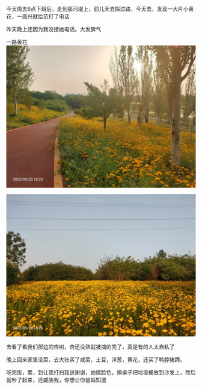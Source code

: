 今天周五6点下班后，走到那河堤上，前几天去探过路，今天去，发现一大片小黄花，一高兴就给范打了电话

昨天晚上还因为我没接她电话。大发脾气

一路黄花![](../../img/6904315-3ae5c9c87b47a046.jpg)

![](../../img/6904315-1fb8adc92c927ab7.jpg)

去看了看我们那边的杏树，杏还没熟就被摘的秃了，真是有的人太自私了


晚上回来家里没菜，去大张买了咸菜，土豆，洋葱，黄花，还买了鸭脖猪蹄。

吃完饭，累，到让我打扫我说谢谢，她摆脸色，擦桌子把垃圾桶放到沙发上，然后就吵了起来，还威胁我，你想让你爸妈知道
